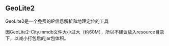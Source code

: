 ## GeoLite2
GeoLite2是一个免费的IP信息解析和地理定位的工具

因GeoLite2-City.mmdb文件大小过大（约60M），所以不建议放入resource目录下，以减小打包后的jar包体积。
